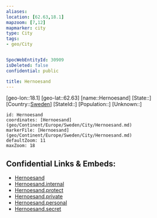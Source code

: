```yaml
---
aliases: 
location: [62.63,18.1]
mapzoom: [7,12] 
mapmarker: city 
type: City
tags:
- geo/City


SpocWebEntityId: 30909
isDeleted: false
confidential: public

title: Hernoesand
---
```

[geo-lon::18.1]
[geo-lat::62.63]
[name::Hernoesand]
[State::]
[Country::[Sweden](geo/Continent/Europe/Sweden.md)]
[StateId::]
[Population::]
[Unknown::]


```leaflet
id: Hernoesand
coordinates: [Hernoesand](geo/Continent/Europe/Sweden/City/Hernoesand.md)
markerFile: [Hernoesand](geo/Continent/Europe/Sweden/City/Hernoesand.md)
defaultZoom: 11 
maxZoom: 18
```


## Confidential Links & Embeds: 
- [Hernoesand](../../../../../../_public/geo/Continent/Europe/Sweden/City/Hernoesand.md) 
- [Hernoesand.internal](../../../../../../_internal/geo/Continent/Europe/Sweden/City/Hernoesand.internal.md) 
- [Hernoesand.protect](../../../../../../_protect/geo/Continent/Europe/Sweden/City/Hernoesand.protect.md) 
- [Hernoesand.private](../../../../../../_private/geo/Continent/Europe/Sweden/City/Hernoesand.private.md) 
- [Hernoesand.personal](../../../../../../_personal/geo/Continent/Europe/Sweden/City/Hernoesand.personal.md) 
- [Hernoesand.secret](../../../../../../_secret/geo/Continent/Europe/Sweden/City/Hernoesand.secret.md) 
